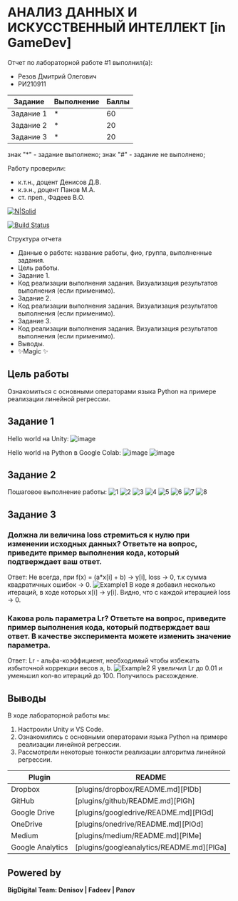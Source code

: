 # АНАЛИЗ ДАННЫХ И ИСКУССТВЕННЫЙ ИНТЕЛЛЕКТ [in GameDev]
Отчет по лабораторной работе #1 выполнил(а):
- Резов Дмитрий Олегович
- РИ210911

| Задание | Выполнение | Баллы |
| ------ | ------ | ------ |
| Задание 1 | * | 60 |
| Задание 2 | * | 20 |
| Задание 3 | * | 20 |

знак "*" - задание выполнено; знак "#" - задание не выполнено;

Работу проверили:
- к.т.н., доцент Денисов Д.В.
- к.э.н., доцент Панов М.А.
- ст. преп., Фадеев В.О.

[![N|Solid](https://cldup.com/dTxpPi9lDf.thumb.png)](https://nodesource.com/products/nsolid)

[![Build Status](https://travis-ci.org/joemccann/dillinger.svg?branch=master)](https://travis-ci.org/joemccann/dillinger)

Структура отчета

- Данные о работе: название работы, фио, группа, выполненные задания.
- Цель работы.
- Задание 1.
- Код реализации выполнения задания. Визуализация результатов выполнения (если применимо).
- Задание 2.
- Код реализации выполнения задания. Визуализация результатов выполнения (если применимо).
- Задание 3.
- Код реализации выполнения задания. Визуализация результатов выполнения (если применимо).
- Выводы.
- ✨Magic ✨

## Цель работы
Ознакомиться с основными операторами языка Python на примере реализации линейной регрессии.

## Задание 1
Hello world на Unity:
![image](https://user-images.githubusercontent.com/112959757/192843596-f3011e16-18d7-4c6d-a37f-852900b28600.png)

Hello world на Python в Google Colab:
![image](https://user-images.githubusercontent.com/112959757/192843714-ab4b4aaf-2308-4e31-9370-64aebc8f857a.png)
![image](https://user-images.githubusercontent.com/112959757/192843743-ab7e1e90-a6e9-4579-992e-56329edda106.png)

## Задание 2
Пошаговое выполнение работы:
![1](https://user-images.githubusercontent.com/112959757/192844135-ee4f5bf8-25fb-48b5-ba21-b6a80306bb3a.png)
![2](https://user-images.githubusercontent.com/112959757/192844159-022528db-9cdf-40da-9184-93c5c8f9c98b.png)
![3](https://user-images.githubusercontent.com/112959757/192844180-0e7deb51-4ca7-4014-bff1-71bccd099225.png)
![4](https://user-images.githubusercontent.com/112959757/192844202-759ab8a4-6caf-43c1-b30b-6f3dc52624cf.png)
![5](https://user-images.githubusercontent.com/112959757/192844291-b17b2b06-610d-4884-a59d-b87b5d79b984.png)
![6](https://user-images.githubusercontent.com/112959757/192844319-c48c604d-1c49-490f-83df-627ac3785229.png)
![7](https://user-images.githubusercontent.com/112959757/192844338-dfbc0002-c961-4ba6-a5f8-21bb9180ae12.png)
![8](https://user-images.githubusercontent.com/112959757/192844372-c243db13-c4f8-4ba8-a339-6034c95054c9.png)

## Задание 3
### Должна ли величина loss стремиться к нулю при изменении исходных данных? Ответьте на вопрос, приведите пример выполнения кода, который подтверждает ваш ответ.
Ответ: Не всегда, при f(x) = (a*x[i] + b) -> y[i], loss -> 0, т.к сумма квадратичных ошибок -> 0.
![Example1](https://user-images.githubusercontent.com/112959757/192849171-0885938f-8b2e-4442-830a-5c0b427ce87c.png)
В коде я добавил несколько итераций, в ходе которых x[i] -> y[i].
Видно, что с каждой итерацией loss -> 0.
### Какова роль параметра Lr? Ответьте на вопрос, приведите пример выполнения кода, который подтверждает ваш ответ. В качестве эксперимента можете изменить значение параметра.
Ответ: Lr - альфа-коэффициент, необходимый чтобы избежать избыточной коррекции весов a, b.
![Example2](https://user-images.githubusercontent.com/112959757/192852690-29e0611c-4119-4f0d-be2e-b86b7b5b81a7.png)
Я увеличил Lr до 0.01 и уменьшил кол-во итераций до 100. Получилось расхождение.
## Выводы

В ходе лабораторной работы мы: 
1) Настроили Unity и VS Code.
2) Ознакомились с основными операторами языка Python на примере реализации линейной регрессии.
3) Рассмотрели некоторые тонкости реализации алгоритма линейной регрессии.

| Plugin | README |
| ------ | ------ |
| Dropbox | [plugins/dropbox/README.md][PlDb] |
| GitHub | [plugins/github/README.md][PlGh] |
| Google Drive | [plugins/googledrive/README.md][PlGd] |
| OneDrive | [plugins/onedrive/README.md][PlOd] |
| Medium | [plugins/medium/README.md][PlMe] |
| Google Analytics | [plugins/googleanalytics/README.md][PlGa] |

## Powered by

**BigDigital Team: Denisov | Fadeev | Panov**
